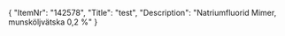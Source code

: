 {
  "ItemNr": "142578",
  "Title": "test",
  "Description": "Natriumfluorid Mimer, munsköljvätska 0,2 %"
}